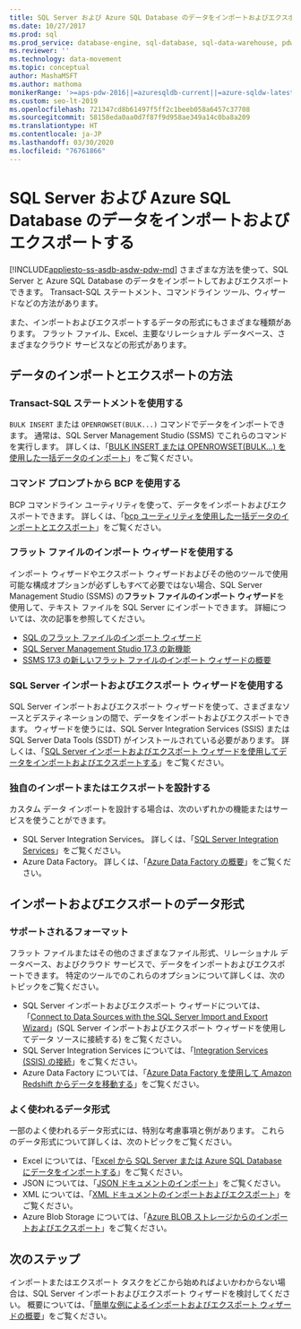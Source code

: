 ```yaml
---
title: SQL Server および Azure SQL Database のデータをインポートおよびエクスポートする
ms.date: 10/27/2017
ms.prod: sql
ms.prod_service: database-engine, sql-database, sql-data-warehouse, pdw
ms.reviewer: ''
ms.technology: data-movement
ms.topic: conceptual
author: MashaMSFT
ms.author: mathoma
monikerRange: '>=aps-pdw-2016||=azuresqldb-current||=azure-sqldw-latest||>=sql-server-2016||=sqlallproducts-allversions||>=sql-server-linux-2017||=azuresqldb-mi-current'
ms.custom: seo-lt-2019
ms.openlocfilehash: 721347cd8b61497f5ff2c1beeb058a6457c37708
ms.sourcegitcommit: 58158eda0aa0d7f87f9d958ae349a14c0ba8a209
ms.translationtype: HT
ms.contentlocale: ja-JP
ms.lasthandoff: 03/30/2020
ms.locfileid: "76761866"
---
```

# <a name="import-and-export-data-from-sql-server-and-azure-sql-database"></a>SQL Server および Azure SQL Database のデータをインポートおよびエクスポートする
[!INCLUDE[appliesto-ss-asdb-asdw-pdw-md](../../includes/appliesto-ss-asdb-asdw-pdw-md.md)]
さまざまな方法を使って、SQL Server と Azure SQL Database のデータをインポートしておよびエクスポートできます。 Transact-SQL ステートメント、コマンドライン ツール、ウィザードなどの方法があります。

また、インポートおよびエクスポートするデータの形式にもさまざまな種類があります。 フラット ファイル、Excel、主要なリレーショナル データベース、さまざまなクラウド サービスなどの形式があります。

## <a name="methods-for-importing-and-exporting-data"></a>データのインポートとエクスポートの方法

### <a name="use-transact-sql-statements"></a>Transact-SQL ステートメントを使用する
`BULK INSERT` または `OPENROWSET(BULK...)` コマンドでデータをインポートできます。 通常は、SQL Server Management Studio (SSMS) でこれらのコマンドを実行します。 詳しくは、「[BULK INSERT または OPENROWSET(BULK...) を使用した一括データのインポート](import-bulk-data-by-using-bulk-insert-or-openrowset-bulk-sql-server.md)」をご覧ください。

### <a name="use-bcp-from-the-command-prompt"></a>コマンド プロンプトから BCP を使用する
BCP コマンドライン ユーティリティを使って、データをインポートおよびエクスポートできます。 詳しくは、「[bcp ユーティリティを使用した一括データのインポートとエクスポート](import-and-export-bulk-data-by-using-the-bcp-utility-sql-server.md)」をご覧ください。

### <a name="use-the-import-flat-file-wizard"></a>フラット ファイルのインポート ウィザードを使用する
インポート ウィザードやエクスポート ウィザードおよびその他のツールで使用可能な構成オプションが必ずしもすべて必要ではない場合、SQL Server Management Studio (SSMS) の**フラット ファイルのインポート ウィザード**を使用して、テキスト ファイルを SQL Server にインポートできます。 詳細については、次の記事を参照してください。
- [SQL のフラット ファイルのインポート ウィザード](import-flat-file-wizard.md)
- [SQL Server Management Studio 17.3 の新機能](https://blogs.technet.microsoft.com/dataplatforminsider/2017/10/10/whats-new-in-sql-server-management-studio-17-3/)
- [SSMS 17.3 の新しいフラット ファイルのインポート ウィザードの概要](https://channel9.msdn.com/Shows/Data-Exposed/Introducing-the-new-Import-Flat-File-Wizard-in-SSMS-173)

### <a name="use-the-sql-server-import-and-export-wizard"></a>SQL Server インポートおよびエクスポート ウィザードを使用する
SQL Server インポートおよびエクスポート ウィザードを使って、さまざまなソースとデスティネーションの間で、データをインポートおよびエクスポートできます。 ウィザードを使うには、SQL Server Integration Services (SSIS) または SQL Server Data Tools (SSDT) がインストールされている必要があります。 詳しくは、「[SQL Server インポートおよびエクスポート ウィザードを使用してデータをインポートおよびエクスポートする](../../integration-services/import-export-data/import-and-export-data-with-the-sql-server-import-and-export-wizard.md)」をご覧ください。

### <a name="design-your-own-import-or-export"></a>独自のインポートまたはエクスポートを設計する
カスタム データ インポートを設計する場合は、次のいずれかの機能またはサービスを使うことができます。
-   SQL Server Integration Services。 詳しくは、「[SQL Server Integration Services](../../integration-services/sql-server-integration-services.md)」をご覧ください。
-   Azure Data Factory。 詳しくは、「[Azure Data Factory の概要](https://docs.microsoft.com/azure/data-factory/data-factory-introduction)」をご覧ください。

## <a name="data-formats-for-import-and-export"></a>インポートおよびエクスポートのデータ形式

### <a name="supported-formats"></a>サポートされるフォーマット

フラット ファイルまたはその他のさまざまなファイル形式、リレーショナル データベース、およびクラウド サービスで、データをインポートおよびエクスポートできます。 特定のツールでのこれらのオプションについて詳しくは、次のトピックをご覧ください。
-   SQL Server インポートおよびエクスポート ウィザードについては、「[Connect to Data Sources with the SQL Server Import and Export Wizard](../../integration-services/import-export-data/connect-to-data-sources-with-the-sql-server-import-and-export-wizard.md)」(SQL Server インポートおよびエクスポート ウィザードを使用してデータ ソースに接続する) をご覧ください。
-   SQL Server Integration Services については、「[Integration Services (SSIS) の接続](../../integration-services/connection-manager/integration-services-ssis-connections.md)」をご覧ください。
-   Azure Data Factory については、「[Azure Data Factory を使用して Amazon Redshift からデータを移動する](https://docs.microsoft.com/azure/data-factory/data-factory-amazon-redshift-connector)」をご覧ください。

### <a name="commonly-used-data-formats"></a>よく使われるデータ形式

一部のよく使われるデータ形式には、特別な考慮事項と例があります。 これらのデータ形式について詳しくは、次のトピックをご覧ください。
-   Excel については、「[Excel から SQL Server または Azure SQL Database にデータをインポートする](import-data-from-excel-to-sql.md)」をご覧ください。
-   JSON については、「[JSON ドキュメントのインポート](../json/import-json-documents-into-sql-server.md)」をご覧ください。
-   XML については、「[XML ドキュメントのインポートおよびエクスポート](examples-of-bulk-import-and-export-of-xml-documents-sql-server.md)」をご覧ください。
-   Azure Blob Storage については、「[Azure BLOB ストレージからのインポートおよびエクスポート](examples-of-bulk-access-to-data-in-azure-blob-storage.md)」をご覧ください。

## <a name="next-steps"></a>次のステップ
インポートまたはエクスポート タスクをどこから始めればよいかわからない場合は、SQL Server インポートおよびエクスポート ウィザードを検討してください。 概要については、「[簡単な例によるインポートおよびエクスポート ウィザードの概要](../../integration-services/import-export-data/get-started-with-this-simple-example-of-the-import-and-export-wizard.md)」をご覧ください。
